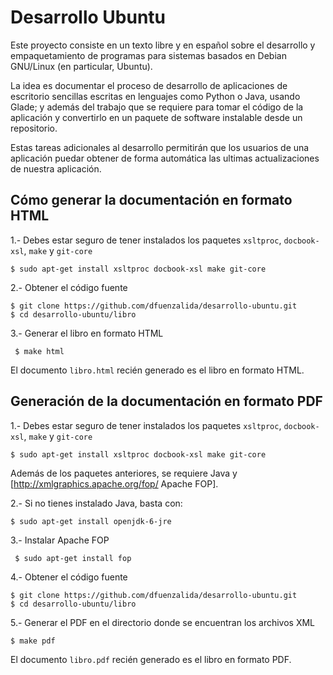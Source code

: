Desarrollo Ubuntu
=================

Este proyecto consiste en un texto libre y en español sobre el desarrollo y empaquetamiento de programas para sistemas basados en Debian GNU/Linux (en particular, Ubuntu).

La idea es documentar el proceso de desarrollo de aplicaciones de escritorio sencillas escritas en lenguajes como Python o Java, usando Glade; y además del trabajo que se requiere para tomar el código de la aplicación y convertirlo en un paquete de software instalable desde un repositorio.

Estas tareas adicionales al desarrollo permitirán que los usuarios de una aplicación puedar obtener de forma automática las ultimas actualizaciones de nuestra aplicación.

Cómo generar la documentación en formato HTML
---------------------------------------------

1.- Debes estar seguro de tener instalados los paquetes `xsltproc`, `docbook-xsl`, `make` y `git-core`

```
$ sudo apt-get install xsltproc docbook-xsl make git-core
```

2.- Obtener el código fuente

```
$ git clone https://github.com/dfuenzalida/desarrollo-ubuntu.git
$ cd desarrollo-ubuntu/libro
```

3.- Generar el libro en formato HTML

```
 $ make html
```

El documento `libro.html` recién generado es el libro en formato HTML.

Generación de la documentación en formato PDF
---------------------------------------------

1.- Debes estar seguro de tener instalados los paquetes `xsltproc`, `docbook-xsl`, `make` y `git-core`

```
$ sudo apt-get install xsltproc docbook-xsl make git-core
```

Además de los paquetes anteriores, se requiere Java y [http://xmlgraphics.apache.org/fop/ Apache FOP].

2.- Si no tienes instalado Java, basta con:

```
$ sudo apt-get install openjdk-6-jre
```

3.- Instalar Apache FOP

```
 $ sudo apt-get install fop
```

4.- Obtener el código fuente

```
$ git clone https://github.com/dfuenzalida/desarrollo-ubuntu.git
$ cd desarrollo-ubuntu/libro
```

5.- Generar el PDF en el directorio donde se encuentran los archivos XML

```
$ make pdf
```

El documento `libro.pdf` recién generado es el libro en formato PDF.